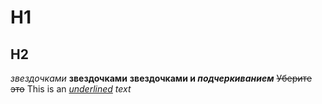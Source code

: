# H1
## H2
*звездочками*
**звездочками**
**звездочками и _подчеркиванием_**
~~Уберите это~~
This is an *<ins>underlined</ins> text*

